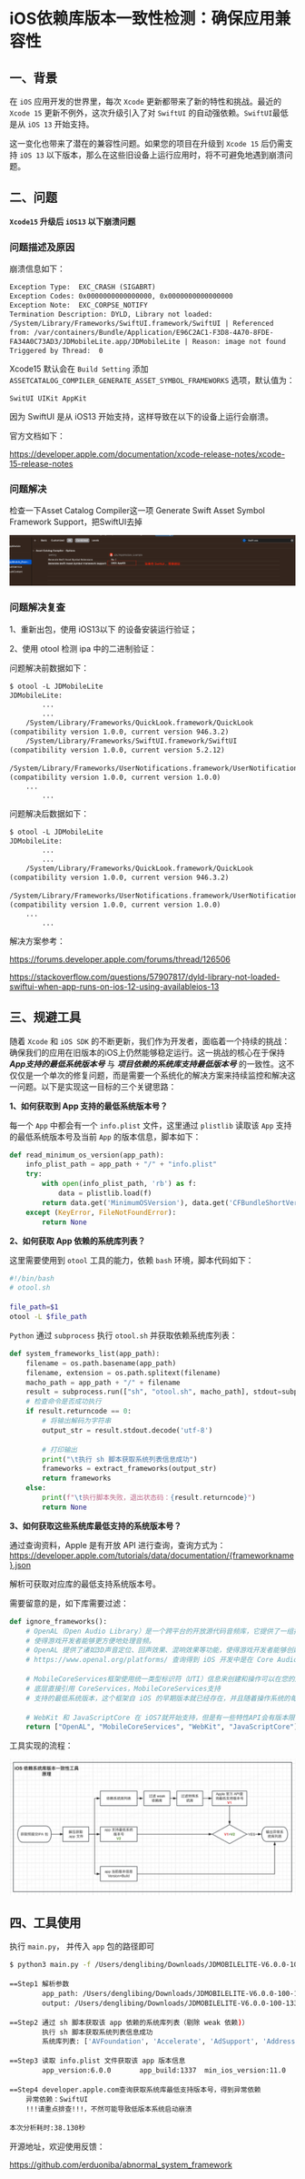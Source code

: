 #  iOS依赖库版本一致性检测：确保应用兼容性

## 一、背景

在 `iOS` 应用开发的世界里，每次 `Xcode` 更新都带来了新的特性和挑战。最近的 `Xcode 15` 更新不例外，这次升级引入了对 `SwiftUI` 的自动强依赖。`SwiftUI`最低是从 `iOS 13` 开始支持。

这一变化也带来了潜在的兼容性问题。如果您的项目在升级到 `Xcode 15` 后仍需支持 `iOS 13` 以下版本，那么在这些旧设备上运行应用时，将不可避免地遇到崩溃问题。



## 二、问题

**`Xcode15` 升级后 `iOS13` 以下崩溃问题**

### 问题描述及原因

崩溃信息如下：

```
Exception Type:  EXC_CRASH (SIGABRT)
Exception Codes: 0x0000000000000000, 0x0000000000000000
Exception Note:  EXC_CORPSE_NOTIFY
Termination Description: DYLD, Library not loaded: /System/Library/Frameworks/SwiftUI.framework/SwiftUI | Referenced from: /var/containers/Bundle/Application/E96C2AC1-F3D8-4A70-8FDE-FA34A0C73AD3/JDMobileLite.app/JDMobileLite | Reason: image not found
Triggered by Thread:  0
```

Xcode15 默认会在 `Build Setting` 添加 `ASSETCATALOG_COMPILER_GENERATE_ASSET_SYMBOL_FRAMEWORKS` 选项，默认值为：

```
SwitUI UIKit AppKit
```

因为 SwiftUI 是从 iOS13 开始支持，这样导致在以下的设备上运行会崩溃。

官方文档如下：

https://developer.apple.com/documentation/xcode-release-notes/xcode-15-release-notes



### 问题解决

检查一下Asset Catalog Compiler这一项 Generate Swift Asset Symbol Framework Support，把SwiftUI去掉

![](./assets/xcode_build_setting.png) 



### 问题解决复查

1、重新出包，使用 iOS13以下 的设备安装运行验证；

2、使用 otool 检测 ipa 中的二进制验证：

问题解决前数据如下：

```
$ otool -L JDMobileLite
JDMobileLite:
        ...
        ...
	/System/Library/Frameworks/QuickLook.framework/QuickLook (compatibility version 1.0.0, current version 946.3.2)
	/System/Library/Frameworks/SwiftUI.framework/SwiftUI (compatibility version 1.0.0, current version 5.2.12)
	/System/Library/Frameworks/UserNotifications.framework/UserNotifications (compatibility version 1.0.0, current version 1.0.0)
	...
        ...
```

问题解决后数据如下：

```
$ otool -L JDMobileLite
JDMobileLite:
        ...
        ...
	/System/Library/Frameworks/QuickLook.framework/QuickLook (compatibility version 1.0.0, current version 946.3.2)
	/System/Library/Frameworks/UserNotifications.framework/UserNotifications (compatibility version 1.0.0, current version 1.0.0)
	...
        ...
```

解决方案参考：

https://forums.developer.apple.com/forums/thread/126506

https://stackoverflow.com/questions/57907817/dyld-library-not-loaded-swiftui-when-app-runs-on-ios-12-using-availableios-13



## 三、规避工具

随着 `Xcode` 和 `iOS SDK` 的不断更新，我们作为开发者，面临着一个持续的挑战：确保我们的应用在旧版本的iOS上仍然能够稳定运行。这一挑战的核心在于保持 ***App支持的最低系统版本号*** 与 ***项目依赖的系统库支持最低版本号*** 的一致性。这不仅仅是一个单次的修复问题，而是需要一个系统化的解决方案来持续监控和解决这一问题。以下是实现这一目标的三个关键思路：

**1、如何获取到 App 支持的最低系统版本号？**

每一个 `App` 中都会有一个 `info.plist` 文件，这里通过 `plistlib` 读取该 `App` 支持的最低系统版本号及当前 `App` 的版本信息，脚本如下：

```python
def read_minimum_os_version(app_path):
    info_plist_path = app_path + "/" + "info.plist"
    try:
        with open(info_plist_path, 'rb') as f:
            data = plistlib.load(f)
        return data.get('MinimumOSVersion'), data.get('CFBundleShortVersionString'), data.get('CFBundleVersion')
    except (KeyError, FileNotFoundError):
        return None
```



**2、如何获取 App 依赖的系统库列表？**

这里需要使用到 `otool` 工具的能力，依赖 `bash` 环境，脚本代码如下：

```sh
#!/bin/bash
# otool.sh

file_path=$1
otool -L $file_path
```

`Python` 通过 `subprocess` 执行 `otool.sh` 并获取依赖系统库列表：

```python
def system_frameworks_list(app_path):
    filename = os.path.basename(app_path)
    filename, extension = os.path.splitext(filename)
    macho_path = app_path + "/" + filename
    result = subprocess.run(["sh", "otool.sh", macho_path], stdout=subprocess.PIPE)
    # 检查命令是否成功执行
    if result.returncode == 0:
        # 将输出解码为字符串
        output_str = result.stdout.decode('utf-8')

        # 打印输出
        print("\t执行 sh 脚本获取系统列表信息成功")
        frameworks = extract_frameworks(output_str)
        return frameworks
    else:
        print(f"\t执行脚本失败，退出状态码：{result.returncode}")
        return None
```



**3、如何获取这些系统库最低支持的系统版本号？**

通过查询资料，Apple 是有开放 API 进行查询，查询方式为：https://developer.apple.com/tutorials/data/documentation/{frameworkname}.json

解析可获取对应库的最低支持系统版本号。

需要留意的是，如下库需要过滤：

```python
def ignore_frameworks():
    # OpenAL（Open Audio Library）是一个跨平台的开放源代码音频库，它提供了一组接口，
    # 使得游戏开发者能够更方便地处理音频。
    # OpenAL 提供了诸如3D声音定位、回声效果、混响效果等功能，使得游戏开发者能够创建更加逼真的音效体验。
    # https://www.openal.org/platforms/ 查询得到 iOS 开发中是在 Core Audio 中，而 Core Audio从 iOS2就开始支持

    # MobileCoreServices框架使用统一类型标识符（UTI）信息来创建和操作可以在您的应用和其他应用和服务之间交换的数据。
    # 底层直接引用 CoreServices，MobileCoreServices支持
    # 支持的最低系统版本，这个框架自 iOS 的早期版本就已经存在，并且随着操作系统的每次更新而得到更新和维护

    # WebKit 和 JavaScriptCore 在 iOS7就开始支持，但是有一些特性API会有版本限制，不再系统库这一层级去考虑
    return ["OpenAL", "MobileCoreServices", "WebKit", "JavaScriptCore"]
```

工具实现的流程：

![](./assets/flow.jpg)



## 四、工具使用

执行 `main.py`， 并传入 `app` 包的路径即可

```sh
$ python3 main.py -f /Users/denglibing/Downloads/JDMOBILELITE-V6.0.0-100-1337-APPSTORE-d0e2839a/Payload/JDMobileLite.app

==Step1 解析参数
        app_path: /Users/denglibing/Downloads/JDMOBILELITE-V6.0.0-100-1337-APPSTORE-d0e2839a/Payload/JDMobileLite.app
        output: /Users/denglibing/Downloads/JDMOBILELITE-V6.0.0-100-1337-APPSTORE-d0e2839a/Payload

==Step2 通过 sh 脚本获取该 app 依赖的系统库列表（剔除 weak 依赖)）
        执行 sh 脚本获取系统列表信息成功
        系统库列表: ['AVFoundation', 'Accelerate', 'AdSupport', 'AddressBook', 'AddressBookUI', 'AssetsLibrary', 'AudioToolbox', 'CFNetwork', 'CoreFoundation', 'CoreGraphics', 'CoreLocation', 'CoreMedia', 'otion', 'CoreText', 'CoreVideo', 'EventKit', 'Foundation', 'GLKit', 'ImageIO', 'LocalAuthentication', 'MediaPlayer', 'OpenGLES', 'PassKit', 'QuartzCore', 'Security', 'StoreKit', 'SystemConfiguration', 'UIKit', 'VideoToolbox', 'WatchConnectivity', 'AVKit', 'CoreData', 'CoreImage', 'MapKit', 'MessageUI', 'Photos', 'QuickLook', 'iAd', 'SwiftUI']

==Step3 读取 info.plist 文件获取该 app 版本信息
        app_version:6.0.0       app_build:1337  min_ios_version:11.0 

==Step4 developer.apple.com查询获取系统库最低支持版本号，得到异常依赖
	异常依赖：SwiftUI
	!!!请重点排查!!!，不然可能导致低版本系统启动崩溃

本次分析耗时:38.130秒
```



开源地址，欢迎使用反馈：

https://github.com/erduoniba/abnormal_system_framework
